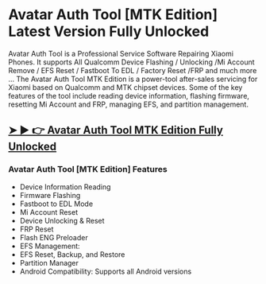 # Avatar Auth Tool [MTK Edition] Latest Version Fully Unlocked

Avatar Auth Tool is a Professional Service Software Repairing Xiaomi Phones. It supports All Qualcomm Device Flashing / Unlocking /Mi Account Remove / EFS Reset / Fastboot To EDL / Factory Reset /FRP and much more ... The Avatar Auth Tool MTK Edition is a power-tool after-sales servicing for Xiaomi based on Qualcomm and MTK chipset devices. Some of the key features of the tool include reading device information, flashing firmware, resetting Mi Account and FRP, managing EFS, and partition management. 

## [➤ ► 👉 Avatar Auth Tool MTK Edition Fully Unlocked](https://tinyurl.com/9rdtyvz2)

### Avatar Auth Tool [MTK Edition] Features
- Device Information Reading
- Firmware Flashing
- Fastboot to EDL Mode
- Mi Account Reset
- Device Unlocking & Reset
- FRP Reset
- Flash ENG Preloader
- EFS Management:
- EFS Reset, Backup, and Restore
- Partition Manager
- Android Compatibility: Supports all Android versions

